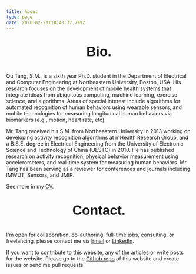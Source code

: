 ```yaml
---
title: About
type: page
date: 2020-02-21T18:40:37.799Z
---
```

## **Bio.**

Qu Tang, S.M., is a sixth year Ph.D. student in the Department of Electrical and Computer Engineering at Northeastern University, Boston, USA. His research focuses on the development of mobile health systems that integrate ideas from ubiquitous computing, machine learning, exercise science, and algorithms. Areas of special interest include algorithms for automated recognition of human behaviors using wearable sensors, and mobile technologies for measuring longitudinal human behaviors via biomarkers (e.g., motion, heart rate, etc).

Mr. Tang received his S.M. from Northeastern University in 2013 working on developing activity recognition algorithms at mHealth Research Group, and a B.S.E. degree in Electrical Engineering from the University of Electronic Science and Technology of China (UESTC) in 2010. He has published research on activity recognition, physical behavior measurement using accelerometers, and real-time system for measuring human behaviors. Mr. Tang has been serving as a reviewer for conferences and journals including IMWUT, Sensors, and JMIR.

See more in my [CV](media/uploads/cv_tang.pdf).

## **Contact.**

I'm open for collaboration, co-authoring, full-time jobs, consulting, or freelancing, please contact me via [Email](https://mailhide.io/e/SthF9) or [LinkedIn](https://www.linkedin.com/in/qutang/). 

If you want to contribute to this website, any of the articles or write posts for the website. Please go to the [Github repo](https://github.com/qutang/v2.qutang.dev) of this website and create issues or send me pull requests. 

<style>

h2 {
    text-align: center;
    font-size: 36px;
    font-family: "Lora", sans-serif;
    margin: 1em auto;
}
</style>
